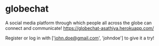 # globechat
A social media platform through which people all across the globe can connect and communicate! 
https://globechat-asathiya.herokuapp.com/

Register or log in with ['john.doe@gmail.com', 'johndoe'] to give it a try! 
